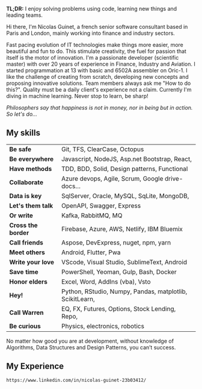 <strong>TL;DR:</strong> I enjoy solving problems using code, learning new things and leading teams.


Hi there, I'm Nicolas Guinet, a french senior software consultant based in Paris and London, mainly working into finance and industry sectors.   

Fast pacing evolution of IT technologies make things more easier, more beautiful and fun to do. This stimulate creativity, the fuel for passion that itself is the motor of innovation. I'm a passionate developer (scientific master) with over 20 years of experience in Finance, Industry and Aviation. I started programmation at 13 with basic and 6502A assembler on Oric-1.
I like the challenge of creating from scratch, developing new concepts and proposing innovative solutions. Team members always ask me "How to do this?". Quality must be a daily client's experience not a claim. Currently I'm diving in machine learning. Never stop to learn, be sharp!

<cite>Philosophers say that happiness is not in money, nor in being but in action. So let's do...</cite>

## My skills
|||
|----|----|
| <strong>Be safe</strong> | Git, TFS, ClearCase, Octopus|
| <strong>Be everywhere</strong> | Javascript, NodeJS, Asp.net Bootstrap, React, |Vue, Svelte, Html, Css, Typescript
| <strong>Have methods</strong> | TDD, BDD, Solid, Design patterns, Functional |programming
| <strong>Collaborate</strong> | Azure devops, Agile, Scrum, Google drive-docs…|
| <strong>Data is key</strong> | SqlServer, Oracle, MySQL, SqLite, MongoDB, |GraphQL, Sybase. Json, Xml, Xslt, Path. ORM: Linq, EF
| <strong>Let's them talk</strong> | OpenAPI, Swagger, Express|
| <strong>Or write</strong> | Kafka, RabbitMQ, MQ|
| <strong>Cross the border</strong> | Firebase, Azure, AWS, Netlify, IBM Bluemix|
| <strong>Call friends</strong> | Aspose, DevExpress, nuget, npm, yarn|
| <strong>Meet others</strong> | Android, Flutter, Pwa|
| <strong>Write your love</strong> | VScode, Visual Studio, SublimeText, Android |Studio
| <strong>Save time</strong> | PowerShell, Yeoman, Gulp, Bash, Docker|
| <strong>Honor elders</strong> | Excel, Word, AddIns (vba), Vsto|
| <strong>Hey!</strong> | Python, RStudio, Numpy, Pandas, matplotlib, ScikitLearn, |TensorFlow2, Julia
| <strong>Call Warren</strong> | EQ, FX, Futures, Options, Stock Lending, Repo, |Bloomberg Data License
| <strong>Be curious</strong> | Physics, electronics, robotics|

No matter how good you are at development, without knowledge of Algorithms, Data Structures and Design Patterns, you can’t success.

## My Experience
    
    https://www.linkedin.com/in/nicolas-guinet-23b03412/
